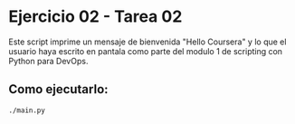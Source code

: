 # Ejercicio 02 - Tarea 02

Este script imprime un mensaje de bienvenida "Hello Coursera" y lo que el usuario haya escrito en pantala
como parte del modulo 1 de scripting con Python para DevOps.

## Como ejecutarlo:

```bash
./main.py
